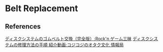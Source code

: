# Belt Replacement

## References
[ディスクシステムのゴムベルト交換（完全版）:Rock'n ゲーム三昧](http://rockn69.blog54.fc2.com/blog-entry-396.html)
[ディスクシステムの修理方法の手順 紹介動画:コジコジのオタク文化 情報局](https://www.youtube.com/watch?v=40Ql--4Z8yE)
